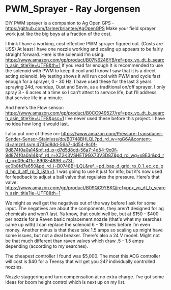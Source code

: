 # PWM_Sprayer - Ray Jorgensen
DIY PWM sprayer is a companion to Ag Open GPS - https://github.com/farmerbriantee/AgOpenGPS 
Make your field sprayer work just like the big boys at a fraction of the cost.

I think I have a working, cost effective PWM sprayer figured out. (Costs are US$) At least I have one nozzle working and scaling up appears to be fairly straight forward. Here is the solenoid I’m using: https://www.amazon.com/gp/product/B07N6246YB/ref=ppx_yo_dt_b_search_asin_title?ie=UTF8&th=1  If you read far enough It is recommended to use the solenoid with PWM to keep it cool and I know I saw that it is a direct acting solenoid.  My testing shows it will run cool with PWM and cycle fast enough for a sprayer, 0 - 30 Hz.  I have used these for the last 3 years spraying 24d, roundup, Oust and Sevin, as a traditional on/off sprayer.  I only spray 3 - 6 acres at a time so I can’t attest to service life, but I’ll address that service life in a minute.

And here's the Flow sensor: https://www.amazon.com/gp/product/B0CC949527/ref=ppx_yo_dt_b_search_asin_title?ie=UTF8&psc=1 I’ve never used these before this project. I have no idea how long it would last. 

I also put one of these on:  https://www.amazon.com/Pressure-Transducer-Sender-Sensor-Stainless/dp/B0748BHLQL?pd_rd_w=rgG6A&content-id=amzn1.sym.d7d5d8dd-56a7-4d54-9c0f-9d874f0a0a14&pf_rd_p=d7d5d8dd-56a7-4d54-9c0f-9d874f0a0a14&pf_rd_r=XZ2K3VSHET9GX73V3D8Z&pd_rd_wg=x8E3r&pd_rd_r=d09c411c-8908-4896-a73f-ec0b8fd7a650&pd_rd_i=B0748BHLQL&ref_=pd_bap_d_grid_rp_0_1_ec_cp_pd_hp_d_atf_rp_3_i&th=1.  I was going to use it just for info,  but it's now used for feedback to adjust a ball valve that regulates the pressure.  Here's that valve:  https://www.amazon.com/gp/product/B09QC9YBKQ/ref=ppx_yo_dt_b_search_asin_title?ie=UTF8&th=1

 We might as well get the negatives out of the way before I ask for some input. The negatives are about the components, they aren’t designed for ag chemicals and won’t last.  Ya know, that could well be, but at $150 - $400 per nozzle for a Raven basic replacement nozzle (that's what my searches came up with)  I can replace the solenoid 6 - 18 times before I’m even money. Another minus is that these take 1.5 amps so scaling up might have some issues, but not a deal breaker. There's also a 24 V model. Might not be that much different than raven valves which draw .5 - 1.5 amps depending (according to my searches).

The cheapest controller I found was $5,000. The most this AOG controller will cost is $40 for a Teensy that will get you 24? individually controlled nozzles.

Nozzle staggering and turn compensation at no extra charge.  I’ve got some ideas for boom height control which is next up on my list.

